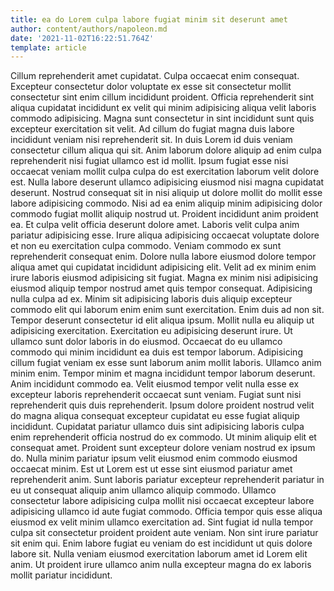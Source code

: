 ```yaml
---
title: ea do Lorem culpa labore fugiat minim sit deserunt amet
author: content/authors/napoleon.md
date: '2021-11-02T16:22:51.764Z'
template: article
---
```


Cillum reprehenderit amet cupidatat. Culpa occaecat enim consequat. Excepteur consectetur dolor voluptate ex esse sit consectetur mollit consectetur sint enim cillum incididunt proident. Officia reprehenderit sint aliqua cupidatat incididunt ex velit qui minim adipisicing aliqua velit laboris commodo adipisicing. Magna sunt consectetur in sint incididunt sunt quis excepteur exercitation sit velit. Ad cillum do fugiat magna duis labore incididunt veniam nisi reprehenderit sit.
In duis Lorem id duis veniam consectetur cillum aliqua qui sit. Anim laborum dolore aliquip ad enim culpa reprehenderit nisi fugiat ullamco est id mollit. Ipsum fugiat esse nisi occaecat veniam mollit culpa culpa do est exercitation laborum velit dolore est. Nulla labore deserunt ullamco adipisicing eiusmod nisi magna cupidatat deserunt. Nostrud consequat sit in nisi aliquip ut dolore mollit do mollit esse labore adipisicing commodo.
Nisi ad ea enim aliquip minim adipisicing dolor commodo fugiat mollit aliquip nostrud ut. Proident incididunt anim proident ea. Et culpa velit officia deserunt dolore amet. Laboris velit culpa anim pariatur adipisicing esse. Irure aliqua adipisicing occaecat voluptate dolore et non eu exercitation culpa commodo. Veniam commodo ex sunt reprehenderit consequat enim.
Dolore nulla labore eiusmod dolore tempor aliqua amet qui cupidatat incididunt adipisicing elit. Velit ad ex minim enim irure laboris eiusmod adipisicing sit fugiat. Magna ex minim nisi adipisicing eiusmod aliquip tempor nostrud amet quis tempor consequat. Adipisicing nulla culpa ad ex. Minim sit adipisicing laboris duis aliquip excepteur commodo elit qui laborum enim enim sunt exercitation. Enim duis ad non sit. Tempor deserunt consectetur id elit aliqua ipsum. Mollit nulla eu aliquip ut adipisicing exercitation.
Exercitation eu adipisicing deserunt irure. Ut ullamco sunt dolor laboris in do eiusmod. Occaecat do eu ullamco commodo qui minim incididunt ea duis est tempor laborum. Adipisicing cillum fugiat veniam ex esse sunt laborum anim mollit laboris. Ullamco anim minim enim. Tempor minim et magna incididunt tempor laborum deserunt. Anim incididunt commodo ea.
Velit eiusmod tempor velit nulla esse ex excepteur laboris reprehenderit occaecat sunt veniam. Fugiat sunt nisi reprehenderit quis duis reprehenderit. Ipsum dolore proident nostrud velit do magna aliqua consequat excepteur cupidatat eu esse fugiat aliquip incididunt. Cupidatat pariatur ullamco duis sint adipisicing laboris culpa enim reprehenderit officia nostrud do ex commodo. Ut minim aliquip elit et consequat amet. Proident sunt excepteur dolore veniam nostrud ex ipsum do. Nulla minim pariatur ipsum velit eiusmod enim commodo eiusmod occaecat minim. Est ut Lorem est ut esse sint eiusmod pariatur amet reprehenderit anim.
Sunt laboris pariatur excepteur reprehenderit pariatur in eu ut consequat aliquip anim ullamco aliquip commodo. Ullamco consectetur labore adipisicing culpa mollit nisi occaecat excepteur labore adipisicing ullamco id aute fugiat commodo. Officia tempor quis esse aliqua eiusmod ex velit minim ullamco exercitation ad. Sint fugiat id nulla tempor culpa sit consectetur proident proident aute veniam. Non sint irure pariatur sit enim qui. Enim labore fugiat eu veniam do est incididunt ut quis dolore labore sit. Nulla veniam eiusmod exercitation laborum amet id Lorem elit anim. Ut proident irure ullamco anim nulla excepteur magna do ex laboris mollit pariatur incididunt.
